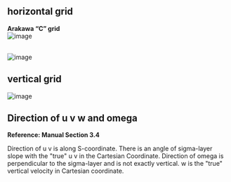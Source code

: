 ## horizontal grid

**Arakawa “C” grid**  
![image](https://github.com/ELVIS-CHING/ROMS_related/assets/62006950/d43b3ae8-6557-4364-99b8-7ad878514eb1)  
<br />

![image](https://github.com/ELVIS-CHING/ROMS_related/assets/62006950/56acacb2-d1c0-4f45-bd56-69918464fb4d)

## vertical grid
![image](https://github.com/ELVIS-CHING/ROMS_related/assets/62006950/ac113239-926a-4c2a-b13d-871c0539fd10)


## Direction of u v w and omega
**Reference: Manual Section 3.4**

Direction of u v is along S-coordinate. There is an angle of sigma-layer slope  with the "true" u v in the Cartesian Coordinate.
Direction of omega is perpendicular to the sigma-layer and is not exactly vertical. w is the "true" vertical velocity in Cartesian coordinate.

